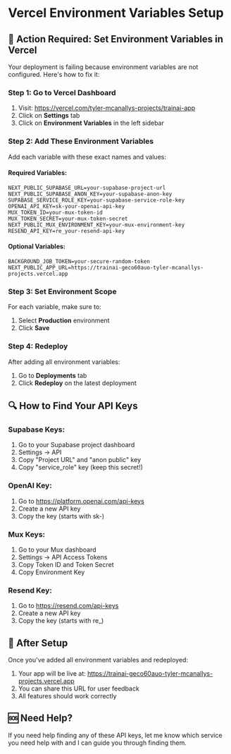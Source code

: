 # Vercel Environment Variables Setup

## 🚨 Action Required: Set Environment Variables in Vercel

Your deployment is failing because environment variables are not configured. Here's how to fix it:

### Step 1: Go to Vercel Dashboard
1. Visit: https://vercel.com/tyler-mcanallys-projects/trainai-app
2. Click on **Settings** tab
3. Click on **Environment Variables** in the left sidebar

### Step 2: Add These Environment Variables

Add each variable with these exact names and values:

#### Required Variables:
```
NEXT_PUBLIC_SUPABASE_URL=your-supabase-project-url
NEXT_PUBLIC_SUPABASE_ANON_KEY=your-supabase-anon-key
SUPABASE_SERVICE_ROLE_KEY=your-supabase-service-role-key
OPENAI_API_KEY=sk-your-openai-api-key
MUX_TOKEN_ID=your-mux-token-id
MUX_TOKEN_SECRET=your-mux-token-secret
NEXT_PUBLIC_MUX_ENVIRONMENT_KEY=your-mux-environment-key
RESEND_API_KEY=re_your-resend-api-key
```

#### Optional Variables:
```
BACKGROUND_JOB_TOKEN=your-secure-random-token
NEXT_PUBLIC_APP_URL=https://trainai-geco60auo-tyler-mcanallys-projects.vercel.app
```

### Step 3: Set Environment Scope
For each variable, make sure to:
1. Select **Production** environment
2. Click **Save**

### Step 4: Redeploy
After adding all environment variables:
1. Go to **Deployments** tab
2. Click **Redeploy** on the latest deployment

## 🔍 How to Find Your API Keys

### Supabase Keys:
1. Go to your Supabase project dashboard
2. Settings → API
3. Copy "Project URL" and "anon public" key
4. Copy "service_role" key (keep this secret!)

### OpenAI Key:
1. Go to https://platform.openai.com/api-keys
2. Create a new API key
3. Copy the key (starts with sk-)

### Mux Keys:
1. Go to your Mux dashboard
2. Settings → API Access Tokens
3. Copy Token ID and Token Secret
4. Copy Environment Key

### Resend Key:
1. Go to https://resend.com/api-keys
2. Create a new API key
3. Copy the key (starts with re_)

## 🚀 After Setup

Once you've added all environment variables and redeployed:
1. Your app will be live at: https://trainai-geco60auo-tyler-mcanallys-projects.vercel.app
2. You can share this URL for user feedback
3. All features should work correctly

## 🆘 Need Help?

If you need help finding any of these API keys, let me know which service you need help with and I can guide you through finding them.
